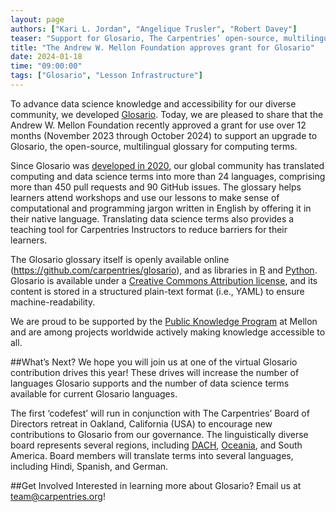 ```yaml
---
layout: page
authors: ["Kari L. Jordan", "Angelique Trusler", "Robert Davey"]
teaser: "Support for Glosario, The Carpentries’ open-source, multilingual glossary for computing terms"
title: "The Andrew W. Mellon Foundation approves grant for Glosario"
date: 2024-01-18
time: "09:00:00"
tags: ["Glosario", "Lesson Infrastructure"]
---
```


To advance data science knowledge and accessibility for our diverse community, we developed [Glosario](https://glosario.carpentries.org/). Today, we are pleased to share that the Andrew W. Mellon Foundation recently approved a grant for use over 12 months (November 2023 through October 2024) to support an upgrade to Glosario, the open-source, multilingual glossary for computing terms. 

Since Glosario was [developed in 2020](https://carpentries.org/blog/2020/07/announcing-glosario), our global community has translated computing and data science terms into more than 24 languages, comprising more than 450 pull requests and 90 GitHub issues. The glossary helps learners attend workshops and use our lessons to make sense of computational and programming jargon written in English by offering it in their native language. Translating data science terms also provides a teaching tool for Carpentries Instructors to reduce barriers for their learners. 

The Glosario glossary itself is openly available online (https://github.com/carpentries/glosario), and as libraries in [R](https://github.com/carpentries/glosario-r/) and [Python](https://github.com/carpentries/glosario-py/). Glosario is available under a [Creative Commons Attribution license](https://docs.carpentries.org/LICENSE.html), and its content is stored in a structured plain-text format (i.e., YAML) to ensure machine-readability.

We are proud to be supported by the [Public Knowledge Program](https://www.mellon.org/grant-programs/public-knowledge) at Mellon and are among projects worldwide actively making knowledge accessible to all. 

##What’s Next?
We hope you will join us at one of the virtual Glosario contribution drives this year! These drives will increase the number of languages Glosario supports and the number of data science terms available for current Glosario languages. 

The first ‘codefest’ will run in conjunction with The Carpentries’ Board of Directors retreat in Oakland, California (USA) to encourage new contributions to Glosario from our governance. The linguistically diverse board represents several regions, including [DACH](https://en.wiktionary.org/wiki/DACH), [Oceania](https://en.wikipedia.org/wiki/Oceania), and South America. Board members will translate terms into several languages, including Hindi, Spanish, and German. 

##Get Involved
Interested in learning more about Glosario? Email us at team@carpentries.org!
